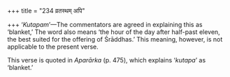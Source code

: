 +++
title = "234 व्रतस्थम् अपि"

+++
‘*Kutapam*’—The commentators are agreed in explaining this as ‘blanket,’
The word also means ‘the hour of the day after half-past eleven, the
best suited for the offering of Śrāddhas.’ This meaning, however, is not
applicable to the present verse.

This verse is quoted in *Aparārka* (p. 475), which explains ‘*kutapa*’
as ‘blanket.’


